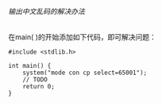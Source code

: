 ###### 输出中文乱码的解决办法
在main( )的开始添加如下代码，即可解决问题：
```
#include <stdlib.h>

int main() {
    system("mode con cp select=65001");
    // TODO
    return 0;
}
```

